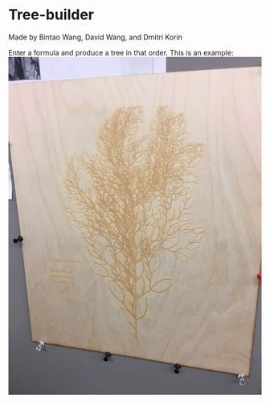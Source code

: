# Tree-builder
Made by Bintao Wang, David Wang, and Dmitri Korin

Enter a formula and produce a tree in that order. 
This is an example:
![](Example%20tree.jpg)
